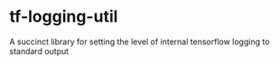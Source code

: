 # tf-logging-util
A succinct library for setting the level of internal tensorflow logging to standard output
